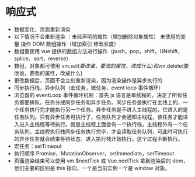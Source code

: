 # 响应式

- 数据变化，页面重新渲染
- 以下情况不会重新渲染 ：未经声明的属性（增加删除对象属性） 未使用的变量 操作 DOM 数组操作（增加索引 修改长度）
- 数组要使用 vue 提供的数组方法进行操作（push，pop，shift，UNshift，splice，sort，reverse）
- 数组，对象都可使用 vm.$set(要改谁，要改的属性，改成什么) 和vm.$delete(要改谁，要改的属性，改成什么)
- 更改数据后，页面不会立刻重新渲染，因为渲染操作是异步执行的
- 同步执行栈，异步队列（宏任务，微任务，event loop 事件循环）
- 浏览器的 eventLoop 事件循环机制：首先 js 语言是单线程的，决定了所有任务都要排队。任务分成同步任务和异步任务。同步任务是执行在主线上的，一个任务执行完才能执行另一个任务。异步任务是不进入主线程的，它进入的是任务队列。只有异步任务可执行了，任务队列才会通知主线程，该任务才能进入进入主线程等待执行。就是主线程上面会有一个执行栈，主线程外有一个任务队列。主线程执行栈同步任务执行完毕，才会读取任务队列，可此时可执行的异步任务就会结束等待状态，进入执行栈开始执行。这个过程不断执行。
- 宏任务：setTimeout
- 执行顺序 Promise，MutationObserver，setImmediate，serTimeout
- 页面渲染结束可以使用 vm.\$nextTick 或 Vue.nextTick 拿到渲染后的 dom，他们主要的区别是 this 指向，一个是当前实例一个是 window 对象。
